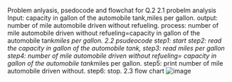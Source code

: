 Problem anlyasis, psedocode and flowchat for Q.2
2.1 probelm analysis
Input: capacity in gallon of the automobile tank,miles per gallon.
output: number of mile automobile driven without refueling.
process: number of mile automobile driven without refueling=capacity in gallon of the automobile tank*miles per gallon.
2.2 psudeocode
step1: start
step2: read the capacity in gallon of the automobile tank,
step3: read miles per gallon
step4: number of mile automobile driven without refueling= capacity in gallon of the automobile tank*miles per gallon.
step5: print number of mile automobile driven without.
step6: stop.
2.3 flow chart
![image](https://github.com/SWEG-2015EC-Batch/Lovelace-Coders/assets/149243635/3cfa91be-ef63-4748-8814-2e557ce8d88c)




